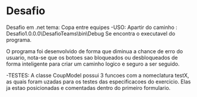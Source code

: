 # Desafio
Desafio em .net tema: Copa entre equipes
-USO:
Apartir do caminho : Desafio1.0.0.0\DesafioTeams\bin\Debug
Se encontra o executavel do programa.

O programa foi desenvolvido de forma que diminua a chance de erro do usuario,
nota-se que os botoes sao bloqueados ou desbloqueados de forma inteligente para criar 
um caminho logico e seguro a ser seguido. 

-TESTES:
A classe CoupModel possui 3 funcoes com a nomeclatura testX,
as quais foram uzadas para os testes das especificacoes do exercicio.
Elas ja estao posicionadas e comentadas dentro do primeiro formulario.
